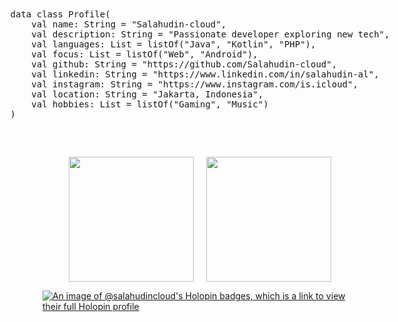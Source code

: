 <div style="display: flex; flex-wrap: wrap; justify-content: center; align-items: center; gap: 20px;">
  <div style="padding: 10px; border-radius: 8px; font-family: monospace;">
    <pre>
data class Profile(
    val name: String = "Salahudin-cloud",
    val description: String = "Passionate developer exploring new tech",
    val languages: List<String> = listOf("Java", "Kotlin", "PHP"),
    val focus: List<String> = listOf("Web", "Android"),
    val github: String = "https://github.com/Salahudin-cloud",
    val linkedin: String = "https://www.linkedin.com/in/salahudin-al",
    val instagram: String = "https://www.instagram.com/is.icloud",
    val location: String = "Jakarta, Indonesia",
    val hobbies: List<String> = listOf("Gaming", "Music")
)
    </pre>
  </div>
  <img height="200" src="https://github-readme-stats.vercel.app/api?username=Salahudin-cloud" />
  <img height="200" src="https://github-readme-stats.vercel.app/api/top-langs?username=Salahudin-cloud&layout=compact&langs_count=8&card_width=320" />
</div>




[![An image of @salahudincloud's Holopin badges, which is a link to view their full Holopin profile](https://holopin.me/salahudincloud)](https://holopin.io/@salahudincloud)

